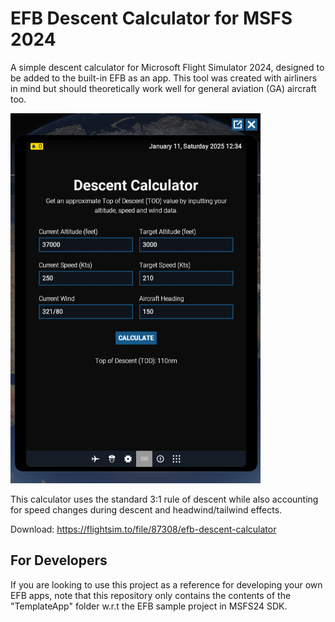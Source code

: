 # EFB Descent Calculator for MSFS 2024

A simple descent calculator for Microsoft Flight Simulator 2024, designed to be added to the built-in EFB as an app. This tool was created with airliners in mind but should theoretically work well for general aviation (GA) aircraft too.

<img src="readme_images/screenshot_1.png" alt="drawing" width="400"/>

This calculator uses the standard 3:1 rule of descent while also accounting for speed changes during descent and headwind/tailwind effects.

Download: https://flightsim.to/file/87308/efb-descent-calculator

## For Developers

If you are looking to use this project as a reference for developing your own EFB apps, note that this repository only contains the contents of the "TemplateApp" folder w.r.t the EFB sample project in MSFS24 SDK.
